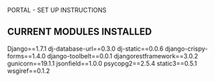 PORTAL - SET UP INSTRUCTIONS


CURRENT MODULES INSTALLED
-------------------------------------------------------------
Django==1.7.1
dj-database-url==0.3.0
dj-static==0.0.6
django-crispy-forms==1.4.0
django-toolbelt==0.0.1
djangorestframework==3.0.2
gunicorn==19.1.1
jsonfield==1.0.0
psycopg2==2.5.4
static3==0.5.1
wsgiref==0.1.2



